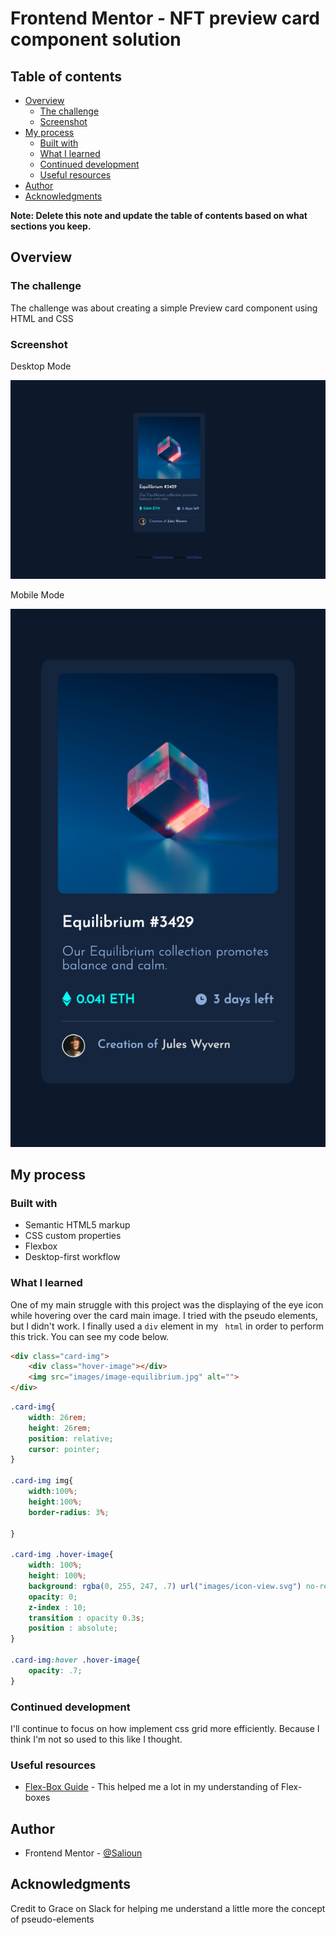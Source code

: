 # Frontend Mentor - NFT preview card component solution

## Table of contents

- [Overview](#overview)
    - [The challenge](#the-challenge)
    - [Screenshot](#screenshot)
- [My process](#my-process)
    - [Built with](#built-with)
    - [What I learned](#what-i-learned)
    - [Continued development](#continued-development)
    - [Useful resources](#useful-resources)
- [Author](#author)
- [Acknowledgments](#acknowledgments)

**Note: Delete this note and update the table of contents based on what sections you keep.**

## Overview

### The challenge

The challenge was about creating a simple Preview card component using HTML and CSS

### Screenshot

Desktop Mode

![alt text](https://github.com/Salioun/NFT_Preview_Card_Component/blob/main/images/NFT%20Preview%20Card%20Component-%20Desktop.png?raw=true)

Mobile Mode

![alt text](https://github.com/Salioun/NFT_Preview_Card_Component/blob/main/images/NFT_Preview_Card_Component_Mobile.png?raw=true)


## My process

### Built with

- Semantic HTML5 markup
- CSS custom properties
- Flexbox
- Desktop-first workflow


### What I learned

One of my main struggle with this project was the displaying of the eye icon while hovering over the card main image. I tried with the pseudo elements, but I didn't work.
I finally used a ```div``` element in my ``` html``` in order to perform this trick. You can see my code below.

```html
<div class="card-img">
    <div class="hover-image"></div>
    <img src="images/image-equilibrium.jpg" alt="">
</div>
```
```css
.card-img{
    width: 26rem;
    height: 26rem;
    position: relative;
    cursor: pointer;
}

.card-img img{
    width:100%;
    height:100%;
    border-radius: 3%;

}

.card-img .hover-image{
    width: 100%;
    height: 100%;
    background: rgba(0, 255, 247, .7) url("images/icon-view.svg") no-repeat center;
    opacity: 0;
    z-index : 10;
    transition : opacity 0.3s;
    position : absolute;
}

.card-img:hover .hover-image{
    opacity: .7;
}
```

### Continued development

I'll continue to focus on how implement css grid more efficiently. Because I think I'm not so used to this like I thought.

### Useful resources

- [Flex-Box Guide](https://css-tricks.com/snippets/css/a-guide-to-flexbox/) - This helped me a lot in my understanding of Flex-boxes


## Author

- Frontend Mentor - [@Salioun](https://www.frontendmentor.io/profile/Salioun)

## Acknowledgments

Credit to Grace on Slack for helping me understand a little more the concept of pseudo-elements